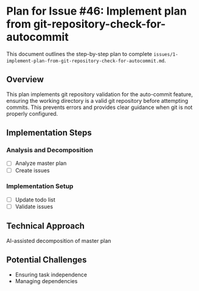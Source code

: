 # Plan for Issue #46: Implement plan from git-repository-check-for-autocommit

This document outlines the step-by-step plan to complete `issues/1-implement-plan-from-git-repository-check-for-autocommit.md`.

## Overview

This plan implements git repository validation for the auto-commit feature, ensuring the working directory is a valid git repository before attempting commits. This prevents errors and provides clear guidance when git is not properly configured.

## Implementation Steps

### Analysis and Decomposition
- [ ] Analyze master plan
- [ ] Create issues

### Implementation Setup
- [ ] Update todo list
- [ ] Validate issues

## Technical Approach
AI-assisted decomposition of master plan

## Potential Challenges
- Ensuring task independence
- Managing dependencies